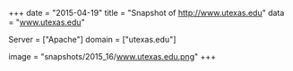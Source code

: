 
+++
date = "2015-04-19"
title = "Snapshot of http://www.utexas.edu"
data = "www.utexas.edu"

Server = ["Apache"]
domain = ["utexas.edu"]

  image = "snapshots/2015_16/www.utexas.edu.png"
+++
#
